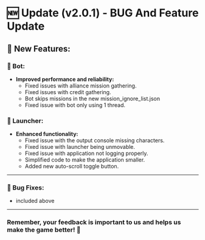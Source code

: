 # 🆕 Update (v2.0.1) - BUG And Feature Update

## 🎉 New Features:

### 🔧 Bot:
- **Improved performance and reliability:**
  - Fixed issues with alliance mission gathering.
  - Fixed issues with credit gathering.
  - Bot skips missions in the new mission_ignore_list.json
  - Fixed issue with bot only using 1 thread.

### 🚀 Launcher:
- **Enhanced functionality:**
  - Fixed issue with the output console missing characters.
  - Fixed issue with launcher being unmovable.
  - Fixed issue with application not logging properly.
  - Simplified code to make the application smaller.
  - Added new auto-scroll toggle button.

---

### 🐞 Bug Fixes:
- included above

---

### Remember, your feedback is important to us and helps us make the game better! 🙌

